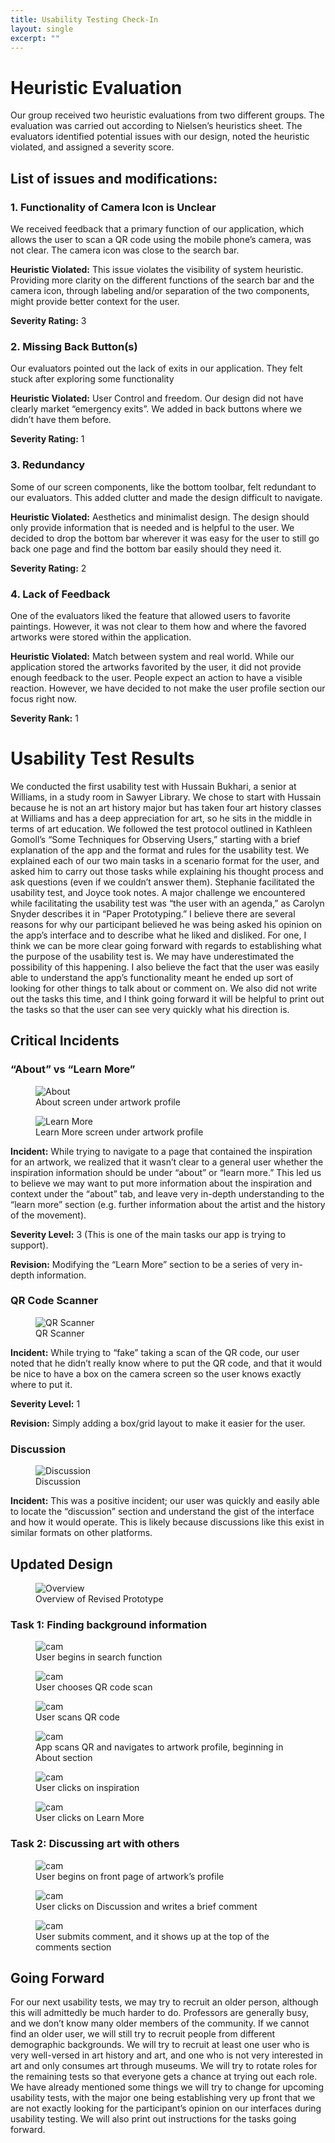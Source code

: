 ```yaml
---
title: Usability Testing Check-In
layout: single
excerpt: ""
---
```


# Heuristic Evaluation

Our group received two heuristic evaluations from two different groups. The evaluation was carried out according to Nielsen’s heuristics sheet. The evaluators identified potential issues with our design, noted the heuristic violated, and assigned a severity score. 

## List of issues and modifications:

### 1. Functionality of Camera Icon is Unclear

We received feedback that a primary function of our application, which allows the user to scan a QR code using the mobile phone’s camera, was not clear. The camera icon was close to the search bar. 

**Heuristic Violated:** This issue violates the visibility of system heuristic. Providing more clarity on the different functions of the search bar and the camera icon, through labeling and/or separation of the two components, might provide better context for the user.

**Severity Rating:** 3

### 2. Missing Back Button(s)

Our evaluators pointed out the lack of exits in our application. They felt stuck after exploring some functionality

**Heuristic Violated:**  User Control and freedom. Our design did not have clearly market “emergency exits”.  We added in back buttons where we didn’t have them before. 

**Severity Rating:** 1

### 3.  Redundancy 

Some of our screen components, like the bottom toolbar, felt redundant to our evaluators. This added clutter and made the design difficult to navigate.

**Heuristic Violated:** Aesthetics and minimalist design. The design should only provide information that is needed and is helpful to the user. We decided to drop the bottom bar wherever it was easy for the user to still go back one page and find the bottom bar easily should they need it. 

**Severity Rating:** 2

### 4. Lack of Feedback

One of the evaluators liked the feature that allowed users to favorite paintings. However, it was not clear to them how and where the favored artworks were stored within the application. 

**Heuristic Violated:** Match between system and real world. While our application stored the artworks favorited by the user, it did not provide enough feedback to the user. People expect an action to have a visible reaction. However, we have decided to not make the user profile section our focus right now.

**Severity Rank:** 1

# Usability Test Results

We conducted the first usability test with Hussain Bukhari, a senior at Williams, in a study room in Sawyer Library. We chose to start with Hussain because he is not an art history major but has taken four art history classes at Williams and has a deep appreciation for art, so he sits in the middle in terms of art education. We followed the test protocol outlined in Kathleen Gomoll’s “Some Techniques for Observing Users,” starting with a brief explanation of the app and the format and rules for the usability test. We explained each of our two main tasks in a scenario format for the user, and asked him to carry out those tasks while explaining his thought process and ask questions (even if we couldn’t answer them). Stephanie facilitated the usability test, and Joyce took notes. A major challenge we encountered while facilitating the usability test was “the user with an agenda,” as Carolyn Snyder describes it in “Paper Prototyping.” I believe there are several reasons for why our participant believed he was being asked his opinion on the app’s interface and to describe what he liked and disliked. For one, I think we can be more clear going forward with regards to establishing what the purpose of the usability test is. We may have underestimated the possibility of this happening. I also believe the fact that the user was easily able to understand the app’s functionality meant he ended up sort of looking for other things to talk about or comment on. We also did not write out the tasks this time, and I think going forward it will be helpful to print out the tasks so that the user can see very quickly what his direction is. 

## Critical Incidents

### “About” vs “Learn More”

<figure>
<img src="../assets/images/paper-prototype-about.jpg" alt="About" style="max-width: 100%;"/>
<figcaption>About screen under artwork profile</figcaption>
</figure>
<figure>
<img src="../assets/images/paper-prototype-learnmore.jpg" alt="Learn More" style="max-width: 100%;"/>
<figcaption>Learn More screen under artwork profile</figcaption>
</figure>

**Incident:** While trying to navigate to a page that contained the inspiration for an artwork, we realized that it wasn’t clear to a general user whether the inspiration information should be under “about” or “learn more.” This led us to believe we may want to put more information about the inspiration and context under the “about” tab, and leave very in-depth understanding to the “learn more” section (e.g. further information about the artist and the history of the movement). 

**Severity Level:** 3 (This is one of the main tasks our app is trying to support).

**Revision:** Modifying the “Learn More” section to be a series of very in-depth information. 

### QR Code Scanner

<figure>
<img src="../assets/images/paper-prototype-qrscan.jpg" alt="QR Scanner" style="max-width: 100%;"/>
<figcaption>QR Scanner</figcaption>
</figure>

**Incident:** While trying to “fake” taking a scan of the QR code, our user noted that he didn’t really know where to put the QR code, and that it would be nice to have a box on the camera screen so the user knows exactly where to put it. 

**Severity Level:** 1

**Revision:** Simply adding a box/grid layout to make it easier for the user.

### Discussion

<figure>
<img src="../assets/images/paper-prototype-discussion-1.jpg" alt="Discussion" style="max-width: 100%;"/>
<figcaption>Discussion</figcaption>
</figure>

**Incident:** This was a positive incident; our user was quickly and easily able to locate the “discussion” section and understand the gist of the interface and how it would operate. This is likely because discussions like this exist in similar formats on other platforms. 
## Updated Design

<figure>
<img src="../assets/images/pp-overview.jpg" alt="Overview" style="max-width: 100%;"/>
<figcaption>Overview of Revised Prototype</figcaption>
</figure>

### Task 1: Finding background information

<figure>
<img src="../assets/images/pp-cam-1.jpg" alt="cam" style="max-width: 100%;"/>
<figcaption>User begins in search function</figcaption>
</figure>
<figure>
<img src="../assets/images/pp-cam-2.jpg" alt="cam" style="max-width: 100%;"/>
<figcaption>User chooses QR code scan</figcaption>
</figure>
<figure>
<img src="../assets/images/pp-qr.jpg" alt="cam" style="max-width: 100%;"/>
<figcaption>User scans QR code</figcaption>
</figure>
<figure>
<img src="../assets/images/pp-about.jpg" alt="cam" style="max-width: 100%;"/>
<figcaption>App scans QR and navigates to artwork profile, beginning in About section</figcaption>
</figure>
<figure>
<img src="../assets/images/pp-about-inspo.jpg" alt="cam" style="max-width: 100%;"/>
<figcaption>User clicks on inspiration</figcaption>
</figure>
<figure>
<img src="../assets/images/pp-learn-more.jpg" alt="cam" style="max-width: 100%;"/>
<figcaption>User clicks on Learn More</figcaption>
</figure>

### Task 2: Discussing art with others

<figure>
<img src="../assets/images/pp-about.jpg" alt="cam" style="max-width: 100%;"/>
<figcaption>User begins on front page of artwork’s profile</figcaption>
</figure>
<figure>
<img src="../assets/images/pp-discuss.jpg" alt="cam" style="max-width: 100%;"/>
<figcaption>User clicks on Discussion and writes a brief comment</figcaption>
</figure>
<figure>
<img src="../assets/images/pp-discuss-2.jpg" alt="cam" style="max-width: 100%;"/>
<figcaption>User submits comment, and it shows up at the top of the comments section</figcaption>
</figure>


## Going Forward

For our next usability tests, we may try to recruit an older person, although this will admittedly be much harder to do. Professors are generally busy, and we don’t know many older members of the community. If we cannot find an older user, we will still try to recruit people from different demographic backgrounds. We will try to recruit at least one user who is very well-versed in art history and art, and one who is not very interested in art and only consumes art through museums. We will try to rotate roles for the remaining tests so that everyone gets a chance at trying out each role. We have already mentioned some things we will try to change for upcoming usability tests, with the major one being establishing very up front that we are not exactly looking for the participant’s opinion on our interfaces during usability testing. We will also print out instructions for the tasks going forward. 

